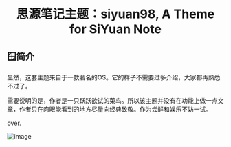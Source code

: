 <h1 align="center">思源笔记主题：siyuan98, A Theme for SiYuan Note</h1>

## 🪟简介

显然，这套主题来自于一款著名的OS。它的样子不需要过多介绍，大家都再熟悉不过了。

需要说明的是，作者是一只跃跃欲试的菜鸟。所以该主题并没有在功能上做一点文章，作者只在肉眼能看到的地方尽量向经典致敬。作为尝鲜和娱乐不妨一试。

over.

![image](https://user-images.githubusercontent.com/112914211/209442397-ad1a686b-1484-4569-a9af-93730351df67.png)
